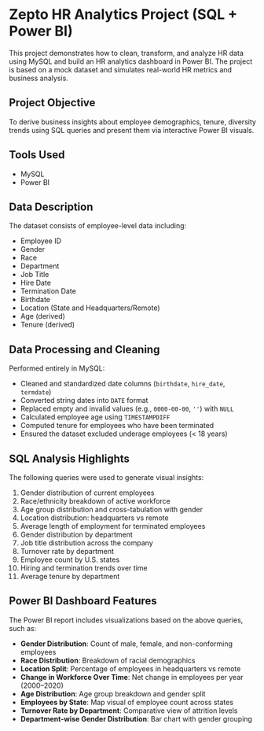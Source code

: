 # Zepto HR Analytics Project (SQL + Power BI)

This project demonstrates how to clean, transform, and analyze HR data using MySQL and build an HR analytics dashboard in Power BI. 
The project is based on a mock dataset and simulates real-world HR metrics and business analysis.

## Project Objective

To derive business insights about employee demographics, tenure, diversity trends using SQL queries and present them via interactive Power BI visuals.

## Tools Used

- MySQL
- Power BI

## Data Description

The dataset consists of employee-level data including:
- Employee ID
- Gender
- Race
- Department
- Job Title
- Hire Date
- Termination Date
- Birthdate
- Location (State and Headquarters/Remote)
- Age (derived)
- Tenure (derived)

## Data Processing and Cleaning

Performed entirely in MySQL:
- Cleaned and standardized date columns (`birthdate`, `hire_date`, `termdate`)
- Converted string dates into `DATE` format
- Replaced empty and invalid values (e.g., `0000-00-00`, `''`) with `NULL`
- Calculated employee age using `TIMESTAMPDIFF`
- Computed tenure for employees who have been terminated
- Ensured the dataset excluded underage employees (< 18 years)

## SQL Analysis Highlights

The following queries were used to generate visual insights:

1. Gender distribution of current employees
2. Race/ethnicity breakdown of active workforce
3. Age group distribution and cross-tabulation with gender
4. Location distribution: headquarters vs remote
5. Average length of employment for terminated employees
6. Gender distribution by department
7. Job title distribution across the company
8. Turnover rate by department
9. Employee count by U.S. states
10. Hiring and termination trends over time
11. Average tenure by department

## Power BI Dashboard Features

The Power BI report includes visualizations based on the above queries, such as:

- **Gender Distribution**: Count of male, female, and non-conforming employees
- **Race Distribution**: Breakdown of racial demographics
- **Location Split**: Percentage of employees in headquarters vs remote
- **Change in Workforce Over Time**: Net change in employees per year (2000–2020)
- **Age Distribution**: Age group breakdown and gender split
- **Employees by State**: Map visual of employee count across states
- **Turnover Rate by Department**: Comparative view of attrition levels
- **Department-wise Gender Distribution**: Bar chart with gender grouping
